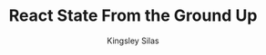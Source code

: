 ---
sections:
  - reactjs
link: 'https://css-tricks.com/react-state-from-the-ground-up/'
title: 'React State From the Ground Up'
author: 'Kingsley Silas'
publishedAt: 2018-03-19T00:00:00.000Z
type:
  - article
topics:
  - get_started
suggestedBy:
  - andreamangano
createdAt: 2018-03-31T16:03:35.311Z
reference: aHR0cHM6Ly9jc3MtdHJpY2tzLmNvbS9yZWFjdC1zdGF0ZS1mcm9tLXRoZS1ncm91bmQtdXAv
slug: react-state-from-the-ground-up-by-kingsley-silas
---